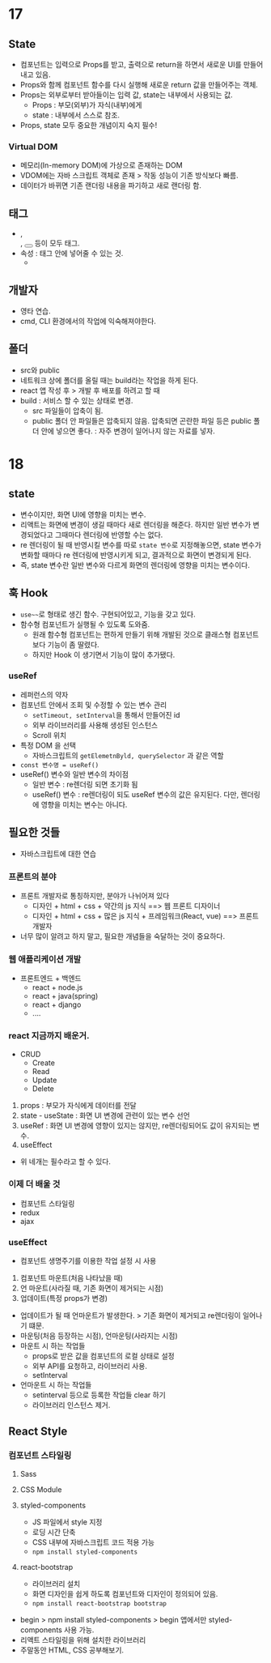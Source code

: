 # 17

## State

- 컴포넌트는 입력으로 Props를 받고, 출력으로 return을 하면서 새로운 UI를 만들어내고 있음.
- Props와 함께 컴포넌트 함수를 다시 실행해 새로운 return 값을 만들어주는 객체.
- Props는 외부로부터 받아들이는 입력 값, state는 내부에서 사용되는 값.
  - Props : 부모(외부)가 자식(내부)에게
  - state : 내부에서 스스로 참조.
- Props, state 모두 중요한 개념이지 숙지 필수!

### Virtual DOM

- 메모리(In-memory DOM)에 가상으로 존재하는 DOM
- VDOM에는 자바 스크립트 객체로 존재 > 작동 성능이 기존 방식보다 빠름.
- 데이터가 바뀌면 기존 랜더링 내용을 파기하고 새로 랜더링 함.

## 태그

- <div></div>, <article></article>, <button></button> 등이 모두 태그.
- 속성 : 태그 안에 넣어줄 수 있는 것.
  - <div id=" " class=" " color=" "></div>

## 개발자

- 영타 연습.
- cmd, CLI 환경에서의 작업에 익숙해져야한다.

## 폴더

- src와 public
- 네트워크 상에 폴더를 올릴 때는 build라는 작업을 하게 된다.
- react 앱 작성 후 > 개발 후 배포를 하려고 할 때
- build : 서비스 할 수 있는 상태로 변경.
  - src 파일들이 압축이 됨.
  - public 폴더 안 파일들은 압축되지 않음. 압축되면 곤란한 파일 등은 public 폴더 안에 넣으면 좋다. : 자주 변경이 일어나지 않는 자료를 넣자.

# 18

## state

- 변수이지만, 화면 UI에 영향을 미치는 변수.
- 리액트는 화면에 변경이 생길 때마다 새로 렌더링을 해준다. 하지만 일반 변수가 변경되었다고 그때마다 렌더링에 반영할 수는 없다.
- re 렌더링이 될 때 반영시킬 변수를 따로 `state 변수`로 지정해놓으면, state 변수가 변화할 때마다 re 렌더링에 반영시키게 되고, 결과적으로 화면이 변경되게 된다.
- 즉, state 변수란 일반 변수와 다르게 화면의 렌더링에 영향을 미치는 변수이다.

## 훅 Hook

- `use~~`로 형태로 생긴 함수. 구현되어있고, 기능을 갖고 있다.
- 함수형 컴포넌트가 실행될 수 있도록 도와줌.
  - 원래 함수형 컴포넌트는 편하게 만들기 위해 개발된 것으로 클래스형 컴포넌트보다 기능이 좀 딸렸다.
  - 하지만 Hook 이 생기면서 기능이 많이 추가됐다.

### useRef

- 레퍼런스의 약자
- 컴포넌트 안에서 조회 및 수정할 수 있는 변수 관리
  - `setTimeout, setInterval`을 통해서 만들어진 id
  - 외부 라이브러리를 사용해 생성된 인스턴스
  - Scroll 위치
- 특정 DOM 을 선택
  - 자바스크립트의 `getElemetnByld, querySelector` 과 같은 역할
- `const 변수명 = useRef()`
- useRef() 변수와 일반 변수의 차이점
  - 일반 변수 : re렌더링 되면 초기화 됨
  - useRef() 변수 : re렌더링이 되도 useRef 변수의 값은 유지된다. 다만, 렌더링에 영향을 미치는 변수는 아니다.

## 필요한 것들

- 자바스크립트에 대한 연습

### 프론트의 분야

- 프론트 개발자로 통칭하지만, 분야가 나뉘어져 있다
  - 디자인 + html + css + 약간의 js 지식 ==> 웹 프론트 디자이너
  - 디자인 + html + css + 많은 js 지식 + 프레임워크(React, vue) ==> 프론트 개발자
- 너무 많이 알려고 하지 말고, 필요한 개념들을 숙달하는 것이 중요하다.

### 웹 애플리케이션 개발

- 프론트엔드 + 백엔드
  - react + node.js
  - react + java(spring)
  - react + django
  - ....

### react 지금까지 배운거.

- CRUD
  - Create
  - Read
  - Update
  - Delete

1. props : 부모가 자식에게 데이터를 전달
2. state - useState : 화면 UI 변경에 관련이 있는 변수 선언
3. useRef : 화면 UI 변경에 영향이 있지는 않지만, re렌더링되어도 값이 유지되는 변수.
4. useEffect

- 위 네개는 필수라고 할 수 있다.

### 이제 더 배울 것

- 컴포넌트 스타일링
- redux
- ajax

### useEffect

- 컴포넌트 생명주기를 이용한 작업 설정 시 사용

1. 컴포넌트 마운트(처음 나타났을 때)
2. 언 마운트(사라질 때, 기존 화면이 제거되는 시점)
3. 업데이트(특정 props가 변경)

- 업데이트가 될 때 언마운트가 발생한다. > 기존 화면이 제거되고 re렌더링이 일어나기 떄문.
- 마운팅(처음 등장하는 시점), 언마운팅(사라지는 시점)
- 마운트 시 하는 작업들
  - props로 받은 값을 컴포넌트의 로컬 상태로 설정
  - 외부 API를 요청하고, 라이브러리 사용.
  - setInterval
- 언마운트 시 하는 작업들
  - setinterval 등으로 등록한 작업들 clear 하기
  - 라이브러리 인스턴스 제거.

## React Style

### 컴포넌트 스타일링

1. Sass
2. CSS Module
3. styled-components

   - JS 파일에서 style 지정
   - 로딩 시간 단축
   - CSS 내부에 자바스크립트 코드 적용 가능
   - `npm install styled-components`

4. react-bootstrap

   - 라이브러리 설치
   - 화면 디자인을 쉽게 하도록 컴포넌트와 디자인이 정의되어 있음.
   - `npm install react-bootstrap bootstrap`

- begin > npm install styled-components > begin 앱에서만 styled-components 사용 가능.
- 리액트 스타일링을 위해 설치한 라이브러리
- 주말동안 HTML, CSS 공부해보기.
